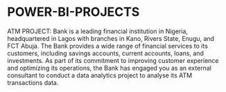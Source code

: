 # POWER-BI-PROJECTS

ATM PROJECT: Bank is a leading financial institution in Nigeria, headquartered in Lagos with branches in Kano, Rivers State, Enugu, and FCT Abuja. The Bank provides a wide range of financial services to its customers, including savings accounts, current accounts, loans, and investments. As part of its commitment to improving customer experience and optimizing its operations, the Bank has engaged you as an external consultant to conduct a data analytics project to analyse its ATM transactions data.
